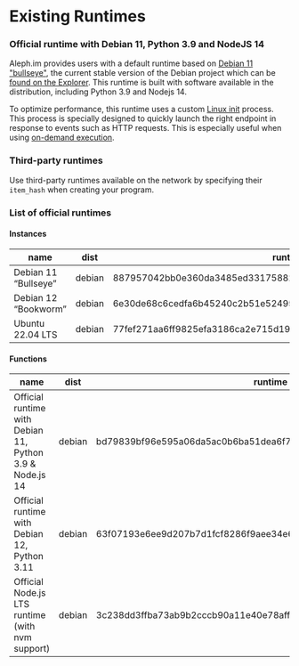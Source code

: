 # Existing Runtimes

### Official runtime with Debian 11, Python 3.9 and NodeJS 14

Aleph.im provides users with a default runtime based on [Debian 11 "bullseye"](https://wiki.debian.org/DebianBullseye),
the current stable version of the Debian project which can
be [found on the Explorer](https://explorer.aleph.im/address/ETH/0x101d8D16372dBf5f1614adaE95Ee5CCE61998Fc9/message/STORE/bd79839bf96e595a06da5ac0b6ba51dea6f7e2591bb913deccded04d831d29f4).
This runtime is built with software available in the distribution, including Python 3.9 and Nodejs 14.

To optimize performance, this runtime uses a custom [Linux init](https://en.wikipedia.org/wiki/Init) process. This
process is specially designed to quickly launch the right endpoint in response to events such as HTTP requests. This is
especially useful when using [on-demand execution](../index.md#on-demand-execution).

[//]: # (Not available yet)

[//]: # (### Official minimal runtime for binaries &#40;Rust, Go, ...&#41;)

[//]: # ()

[//]: # (This official minimal runtime is designed to run Linux binaries quickly and efficiently. It is built on a minimal)

[//]: # (system, and does not include interpreters or virtual machines for popular programming languages. This makes launching)

[//]: # (binaries fast and efficient.)

### Third-party runtimes

Use third-party runtimes available on the network by specifying their `item_hash` when creating your program.

### List of official runtimes

#### Instances

| name | dist | runtime | filesystem |
| --- | --- | --- | --- |
| Debian 11 “Bullseye” | debian | 887957042bb0e360da3485ed33175882ce72a70d79f1ba599400ff4802b7cee7  | BTRFS |
| Debian 12 “Bookworm” | debian | 6e30de68c6cedfa6b45240c2b51e52495ac6fb1bd4b36457b3d5ca307594d595  |  BTRFS |
| Ubuntu 22.04 LTS | debian | 77fef271aa6ff9825efa3186ca2e715d19e7108279b817201c69c34cedc74c27  |  BTRFS |

#### Functions

| name | dist | runtime | filesystem |
| --- | --- | --- | --- |
| Official runtime with Debian 11, Python 3.9 & Node.js 14| debian | bd79839bf96e595a06da5ac0b6ba51dea6f7e2591bb913deccded04d831d29f4  | ext4 |
|Official runtime with Debian 12, Python 3.11 | debian | 63f07193e6ee9d207b7d1fcf8286f9aee34e6f12f101d2ec77c1229f92964696  |  ext4 |
| Official Node.js LTS runtime (with nvm support) | debian | 3c238dd3ffba73ab9b2cccb90a11e40e78aff396152de922a6d794a0a65a305e  |  ext4 |